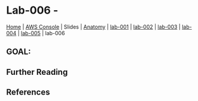 # Lab-006 -

[Home](../README.md) |
[AWS Console](https://console.aws.amazon.com) |
Slides |
[Anatomy](anatomy.md) |
[lab-001](lab-001.md) |
[lab-002](lab-002.md) |
[lab-003](lab-003.md) |
[lab-004](lab-004.md) |
[lab-005](lab-005.md) |
lab-006

## GOAL:





## Further Reading


## References
